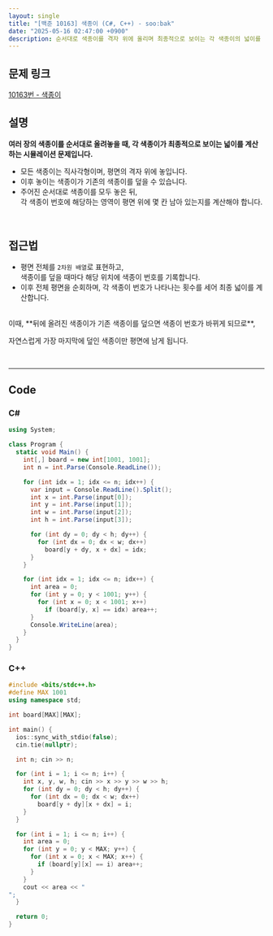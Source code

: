 ```yaml
---
layout: single
title: "[백준 10163] 색종이 (C#, C++) - soo:bak"
date: "2025-05-16 02:47:00 +0900"
description: 순서대로 색종이를 격자 위에 올리며 최종적으로 보이는 각 색종이의 넓이를 계산하는 백준 10163번 색종이 문제의 C# 및 C++ 풀이 및 해설
---
```


## 문제 링크
[10163번 - 색종이](https://www.acmicpc.net/problem/10163)

## 설명

**여러 장의 색종이를 순서대로 올려놓을 때, 각 색종이가 최종적으로 보이는 넓이를 계산하는 시뮬레이션 문제입니다.**

- 모든 색종이는 직사각형이며, 평면의 격자 위에 놓입니다.
- 이후 놓이는 색종이가 기존의 색종이를 덮을 수 있습니다.
- 주어진 순서대로 색종이를 모두 놓은 뒤,<br>
  각 색종이 번호에 해당하는 영역이 평면 위에 몇 칸 남아 있는지를 계산해야 합니다.

<br>

## 접근법

- 평면 전체를 `2차원 배열`로 표현하고,<br>
  색종이를 덮을 때마다 해당 위치에 색종이 번호를 기록합니다.
- 이후 전체 평면을 순회하며, 각 색종이 번호가 나타나는 횟수를 세어 최종 넓이를 계산합니다.

<br>
이때, **뒤에 올려진 색종이가 기존 색종이를 덮으면 색종이 번호가 바뀌게 되므로**,

자연스럽게 가장 마지막에 덮인 색종이만 평면에 남게 됩니다.

<br>

---

## Code

### C#

````csharp
using System;

class Program {
  static void Main() {
    int[,] board = new int[1001, 1001];
    int n = int.Parse(Console.ReadLine());

    for (int idx = 1; idx <= n; idx++) {
      var input = Console.ReadLine().Split();
      int x = int.Parse(input[0]);
      int y = int.Parse(input[1]);
      int w = int.Parse(input[2]);
      int h = int.Parse(input[3]);

      for (int dy = 0; dy < h; dy++) {
        for (int dx = 0; dx < w; dx++)
          board[y + dy, x + dx] = idx;
      }
    }

    for (int idx = 1; idx <= n; idx++) {
      int area = 0;
      for (int y = 0; y < 1001; y++) {
        for (int x = 0; x < 1001; x++)
          if (board[y, x] == idx) area++;
      }
      Console.WriteLine(area);
    }
  }
}
````

### C++

````cpp
#include <bits/stdc++.h>
#define MAX 1001
using namespace std;

int board[MAX][MAX];

int main() {
  ios::sync_with_stdio(false);
  cin.tie(nullptr);

  int n; cin >> n;

  for (int i = 1; i <= n; i++) {
    int x, y, w, h; cin >> x >> y >> w >> h;
    for (int dy = 0; dy < h; dy++) {
      for (int dx = 0; dx < w; dx++)
        board[y + dy][x + dx] = i;
    }
  }

  for (int i = 1; i <= n; i++) {
    int area = 0;
    for (int y = 0; y < MAX; y++) {
      for (int x = 0; x < MAX; x++) {
        if (board[y][x] == i) area++;
      }
    }
    cout << area << "
";
  }

  return 0;
}
````
